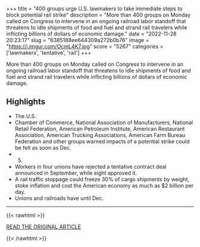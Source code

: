 +++
title = "400 groups urge U.S. lawmakers to take immediate steps to block potential rail strike"
description = "More than 400 groups on Monday called on Congress to intervene in an ongoing railroad labor standoff that threatens to idle shipments of food and fuel and strand rail travelers while inflicting billions of dollars of economic damage."
date = "2022-11-28 20:23:17"
slug = "6385188ee644309a272b0b76"
image = "https://i.imgur.com/OcmL4K7.jpg"
score = "5267"
categories = ['lawmakers', 'tentative', 'rail']
+++

More than 400 groups on Monday called on Congress to intervene in an ongoing railroad labor standoff that threatens to idle shipments of food and fuel and strand rail travelers while inflicting billions of dollars of economic damage.

## Highlights

- The U.S.
- Chamber of Commerce, National Association of Manufacturers, National Retail Federation, American Petroleum Institute, American Restaurant Association, American Trucking Associations, American Farm Bureau Federation and other groups warned impacts of a potential strike could be felt as soon as Dec.
- 5.
- Workers in four unions have rejected a tentative contract deal announced in September, while eight approved it.
- A rail traffic stoppage could freeze 30% of cargo shipments by weight, stoke inflation and cost the American economy as much as $2 billion per day.
- Unions and railroads have until Dec.

---

{{< rawhtml >}}
  <p class="article-category">
    <a target="_blank" href="https://www.reuters.com/world/us/400-groups-urge-us-lawmakers-take-immediate-steps-block-potential-rail-strike-2022-11-28/">READ THE ORIGINAL ARTICLE</a>
  </p>
{{< /rawhtml >}}
